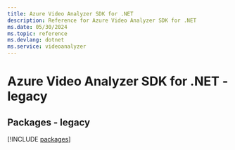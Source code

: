 ```yaml
---
title: Azure Video Analyzer SDK for .NET
description: Reference for Azure Video Analyzer SDK for .NET
ms.date: 05/30/2024
ms.topic: reference
ms.devlang: dotnet
ms.service: videoanalyzer
---
```

# Azure Video Analyzer SDK for .NET - legacy
## Packages - legacy
[!INCLUDE [packages](video-analyzer-index.md)]